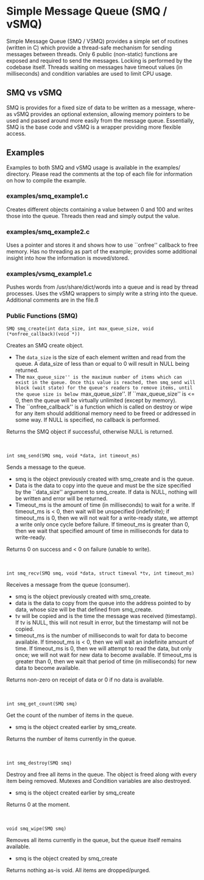 # Simple Message Queue (SMQ / vSMQ)

Simple Message Queue (SMQ / VSMQ) provides a simple set of routines 
(written in C) which provide a thread-safe mechanism for sending 
messages between threads. Only 6 public (non-static) functions are
exposed and required to send the messages. Locking is performed
by the codebase itself. Threads waiting on messages have timeout
values (in milliseconds) and condition variables are used to limit
CPU usage.

## SMQ vs vSMQ

SMQ is provides for a fixed size of data to be written as a message,
where-as vSMQ provides an optional extension, allowing memory 
pointers to be used and passed around more easily from the message 
queue. Essentially, SMQ is the base code and vSMQ is a wrapper
providing more flexible access. 

## Examples

Examples to both SMQ and vSMQ usage is available in the examples/
directory. Please read the comments at the top of each file for
information on how to compile the example.

### examples/smq_example1.c

Creates different objects containing a value between 0 and 100 and
writes those into the queue. Threads then read and simply output
the value. 

### examples/smq_example2.c

Uses a pointer and stores it and shows how to use ``onfree'' callback
to free memory. Has no threading as part of the example; provides
some additional insight into how the information is moved/stored.

### examples/vsmq_example1.c

Pushes words from /usr/share/dict/words into a queue and is read
by thread processes. Uses the vSMQ wrappers to simply write a string
into the queue. Additional comments are in the file.ß

### Public Functions (SMQ)

`SMQ smq_create(int data_size, int max_queue_size, void (*onfree_callback)(void *))`

Creates an SMQ create object. 

* The ``data_size`` is the size of each element written and read from the queue. A
data_size of less than or equal to 0 will result in NULL being returned.
* The ``max_queue_size'' is the maximum number of items which can exist in the queue.
Once this value is reached, then smq_send will block (wait state) for the queue's
readers to remove items, until the queue size is below ``max_queue_size''. 
If ``max_queue_size'' is <= 0, then the queue will be virtually unlimited (except
by memory).
* The ``onfree_callback'' is a function which is called on destroy or wipe for any 
item should additional memory need to be freed or addressed in some way. If NULL
is specified, no callback is performed.

Returns the SMQ object if successful, otherwise NULL is returned.

<br><br>
`int smq_send(SMQ smq, void *data, int timeout_ms)`

Sends a message to the queue. 
* smq is the object previously created with smq_create and is the queue. 
* Data is the data to copy into the queue and must be the size
specified by the ``data_size'' argument to smq_create. If data is NULL, nothing will
be written and error will be returned.
* Timeout_ms is the amount of time (in milliseconds) to wait for a write. If
timeout_ms is < 0, then wait will be unspecified (indefinite); if 
timeout_ms is 0, then we will not wait for a write-ready state, we attempt
a write only once cycle before failure. If timeout_ms is greater than 0, then
we wait that specified amount of time in milliseconds for data to write-ready.

Returns 0 on success and < 0 on failure (unable to write).

<br><br>
`int smq_recv(SMQ smq, void *data, struct timeval *tv, int timeout_ms)`

Receives a message from the queue (consumer).
* smq is the object previously created with smq_create.
* data is the data to copy from the queue into the address pointed to by data, whose
size will be that defined from smq_create.
* tv will be copied and is the time the message was received (timestamp). If
tv is NULL, this will not result in error, but the timestamp will not be copied.
* timeout_ms is the number of milliseconds to wait for data to become available. 
If timeout_ms is < 0, then we will wait an indefinite amount of time. If timeout_ms
is 0, then we will attempt to read the data, but only once; we will not wait for
new data to become available. If timeout_ms is greater than 0, then we wait that
period of time (in milliseconds) for new data to become available.

Returns non-zero on receipt of data or 0 if no data is available.

<br><br>
`int smq_get_count(SMQ smq)`

Get the count of the number of items in the queue.
* smq is the object created earlier by smq_create.

Returns the number of items currently in the queue.

<br><br>
`int smq_destroy(SMQ smq)`

Destroy and free all items in the queue. The object is freed along with every item
being removed. Mutexes and Condition variables are also destroyed.
* smq is the object created earlier by smq_create

Returns 0 at the moment.

<br><br>
`void smq_wipe(SMQ smq)`

Removes all items currently in the queue, but the queue itself remains available.
* smq is the object created by smq_create

Returns nothing as-is void. All items are dropped/purged.